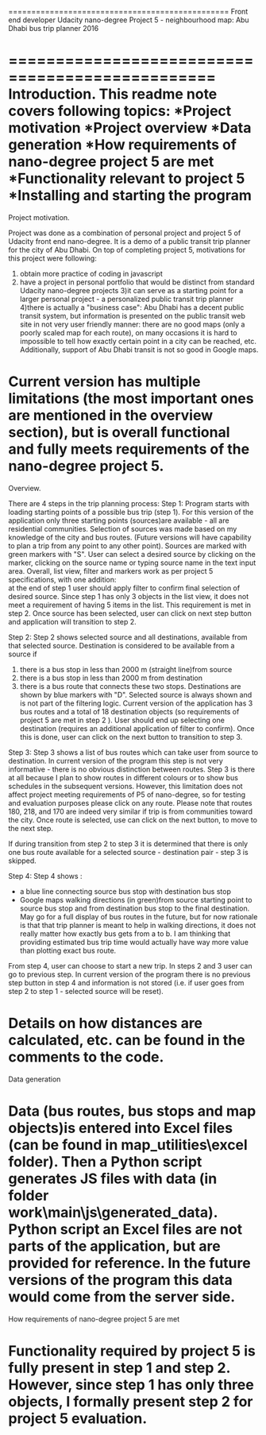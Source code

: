 ================================================
Front end developer Udacity nano-degree 
Project 5 - neighbourhood map:
Abu Dhabi bus trip planner 
2016

================================================
Introduction.
This readme note covers following topics: 
*Project motivation 
*Project overview 
*Data generation 
*How requirements of nano-degree project 5 are met
*Functionality relevant to project 5
*Installing and starting the program 
================================================
Project motivation. 

Project was done as a combination of personal project and project 5 of Udacity front end nano-degree. 
It is  a demo of a public transit trip planner for the city of Abu Dhabi.
On top of completing project 5,  motivations for this project were following: 
1) obtain more practice of coding in javascript 
2) have a project in personal portfolio that would be distinct from standard Udacity nano-degree projects
3)it can serve as a starting point for a larger personal project - a personalized public transit trip planner
4)there is actually a "business case": Abu Dhabi has a decent public transit system, but 
information is presented on the public transit web site in not very user friendly manner: there are no good maps 
(only a poorly scaled map for each route), on many occasions it is hard to impossible to tell how exactly 
certain point in a city can be reached, etc. Additionally, support of Abu Dhabi transit is not 
so good in Google maps.

Current version has multiple limitations (the most important ones are mentioned in the overview section),
 but is overall functional and fully 
meets requirements of the nano-degree project 5. 
================================================
Overview.  

There are 4 steps in the trip planning process: 
Step 1: 
Program starts with loading starting points of a possible bus trip (step 1).
For this version of the application only three starting points (sources)are available - all are residential 
communities. Selection of sources was made based on my knowledge of the city and bus routes. 
(Future versions will have capability to plan a trip from any point to any other point).
Sources are marked with green markers with "S".
User can select a desired source by clicking on the marker, clicking on the source name or typing source name in 
the text input area. Overall, list view, filter and markers work as per project 5 specifications, with one addition:  
at the end of step 1 user should apply filter to confirm final selection of desired source.
Since step 1 has only 3 objects in the list view, it does not meet a requirement of having 5 items in the list. 
This requirement is met in step 2.
Once source has been selected, user can click on next step button and  application will transition to step 2.

Step 2: 
Step 2  shows selected source and all destinations, available from that selected source. Destination is considered 
to be available from a source if 
1) there is a bus stop in less than 2000 m (straight line)from source
2) there is a bus stop in less than 2000 m from destination 
3) there is a bus route that connects these two stops.
Destinations are shown by blue markers with "D".
Selected source is always shown and is not part of the filtering logic. 
Current version of the application has 3 bus routes and a total of 18 destination objects (so requirements of project 5
are met in step 2 ). User should end up selecting one destination (requires an additional application of filter to confirm).
Once this is done, user can click on the next button to transition to step 3.

Step 3: 
Step 3 shows a list of bus routes which can take user from source to destination. In current version  of the 
program this step is not very informative - there is no obvious distinction between routes.  Step 3 is there at all because I plan to show routes in different colours or to show bus schedules in the subsequent versions. 
However, this limitation does not affect project meeting requirements of P5 of nano-degree, so for testing and evaluation 
purposes please click on any route. Please note that routes 180, 218, and 170 are indeed very similar if trip is from 
communities toward the city. 
Once route is selected, use can click on the next button, to move to the next step.

If during transition from step 2 to step 3 it is determined that there is only one bus route available for a selected 
source - destination pair - 
step 3 is skipped. 

Step 4: 
Step 4 shows : 
* a blue line connecting source bus stop with destination bus stop
* Google maps walking directions (in green)from source starting point to source bus stop and from destination bus stop 
to the final destination. 
May go for a full display of bus routes in the future, but for now rationale is that that trip planner is meant 
to help in walking directions, it does not really matter how exactly bus gets from a to b. I am thinking 
that providing estimated bus trip time would actually have way more value than plotting exact bus route.

From step 4, user can choose to start a new trip. 
In steps 2 and 3 user can go to previous step.
In current version of the program there is no previous step button in step 4 and 
information is not stored (i.e. if user goes from step 2 to step 1 - selected source will be reset).

Details on how distances are calculated, etc. can be found in the comments to the code. 
================================================
Data generation 

Data (bus routes, bus stops and map objects)is entered into Excel files 
(can be found in map_utilities\excel folder). Then a Python script generates 
JS files with data (in folder  work\main\js\generated_data).
Python script an Excel files are not parts of the application, but are provided for reference.
In the future versions of the program this data would come from the server side. 
================================================
How requirements of nano-degree project 5 are met

Functionality required by project 5 is fully present in step 1 and step 2.
However, since step 1 has only three objects, I formally present step 2 for project 5 evaluation. 
================================================
